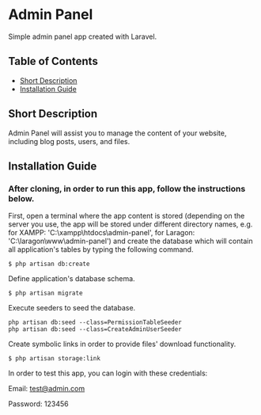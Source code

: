 #  Admin Panel

Simple admin panel app created with Laravel.

## Table of Contents ##

* [Short Description](#short-description)
* [Installation Guide](#installation-guide)

## Short Description

Admin Panel will assist you to manage the content of your website, including blog posts, users, and files.

## Installation Guide

### After cloning, in order to run this app, follow  the instructions below.

First, open a terminal where the app content is stored (depending on the server you use, the app will be stored under different directory names, e.g. for XAMPP: 'C:\xampp\htdocs\admin-panel', for Laragon: 'C:\laragon\www\admin-panel') and create the database which will contain all application's tables by typing the following command.

```
$ php artisan db:create
```

Define application's database schema.

```
$ php artisan migrate
```

Execute seeders to seed the database.

```
php artisan db:seed --class=PermissionTableSeeder
php artisan db:seed --class=CreateAdminUserSeeder
```

Create symbolic links in order to provide files' download functionality.

```
$ php artisan storage:link
```

In order to test this app, you can login with these credentials:

Email: test@admin.com

Password: 123456
